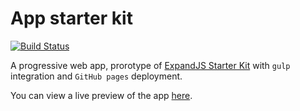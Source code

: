 # App starter kit

[![Build Status](https://travis-ci.org/ExpandJSLabs/app-starter-kit.svg?branch=master)](https://travis-ci.org/ExpandJSLabs/app-starter-kit)

A progressive web app, prorotype of [ExpandJS Starter Kit](https://github.com/expandjs/expandjs-starter-kit) with `gulp` integration and `GitHub pages` deployment.

You can view a live preview of the app [here](https://expandjslabs.github.io/app-starter-kit/).